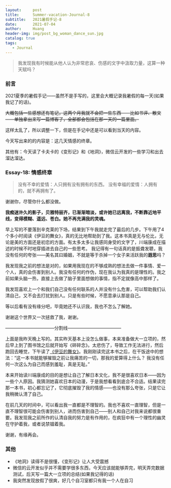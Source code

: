 ```yaml
---
layout:     post
title:      Summer-vacation-Journal-8
subtitle:   2021暑假手记-8
date:       2021-07-04
author:     Huang
header-img: img/post_bg_woman_dance_sun.jpg
catalog: true
tags:
   - Journal
---
```


> 我发现我有时候能从他人认为非常悲哀、伤感的文字中汲取力量，这算一种天赋吗？

### 前言

2021夏季的暑假手记——虽然不是手写的，这里会大概记录我暑假的每一天(如果我记了的话)。

~~大概包括一些感想还有笔记，这两个月我就不会把一些东西——比如书评、散文——单独拿出来写一篇博客了，全部都会包括在那一天的一篇里面。~~

这样太乱了，所以调整一下，但是在手记中还是可以看到当天的内容。

今天写出来的的内容是：这几天情感的终章。

其他有：今天读了卡夫卡的《变形记》和《地洞》，微信云开发的一些学习和出去溜达溜达。

### Essay-18: 情感终章

> 没有不幸的爱情：人只拥有没有拥有的东西。 没有幸福的爱情：人拥有的，就不再拥有了。

谢谢你，尽管你什么都没做。 

**我痴迷许久的影子，贝雅特丽齐，已渐渐暗淡，或许她已远离我，不断靠近地平线，变得模糊、遥远、苍白。她不再充满我的灵魂。** 

早上写的不要落到辛克莱的下场，结果到下午我就走完了最后的几步。下午用了4个多小时阅读《伊豆的舞女》，真的无比地帮助到了我。这本书真是无与伦比，无论是美的方面还是初恋的方面。有太多太多让我感同身受的文字了，川端康成在描述的时候不时地穿插进去自己的一些思考。 我记得有一句话真的是振聋发聩，我没有任何的夸张——美名其曰婚姻，不就是等于杀掉一个女子来活跃我的**遐思**吗？ 

我发现我之前的想法是对的，如果用我现在的不够成熟的想法去做一件事情、爱一个人，真的会伤害到别人。我没有任何的作伪，现在我认为我真的是理性的。我之前如果头脑一热，直接上去做了脑子里面想做的事情，指不定就像高中那样了。

我发现喜欢上一个和我们自己没有任何联系的人并没有什么危害，可以帮助我们认清自己，又不会去打扰到别人。只是有些时候，不愿意承认那是自己。 

 等以后看有没有缘分吧，毕竟她还不认识我，我也不怎么了解她。 

谢谢这个世界又一次拯救了我，谢谢。

———————————分割线————————————

上面是我昨天晚上写的。其实昨天基本上没怎么做事，本来准备做大一立项的，然后早上到了图书馆之后就开始写《碎碎念》。太悲伤了，导致工作无法进行，然后跑回去睡觉，下午读了[《伊豆的舞女》](https://book.douban.com/subject/25899960/)。我刚刚读完这本书之后，在干饭途中的想法：“这一本书就能够摧毁之前让我痛苦的一切，那我的爱算得上什么？ 我没有任何一次这么为自己而感到羞耻，真是无耻。”

本来开始读川端康成的目的是想让自己了解日本文化，我不是很喜欢日本——因为一些个人原因。我猜测她喜欢日本的动漫，于是我想看看到底合不合适。结果读完那一本书，初心都忘记了，它彻底摧毁了我的情感——也没有那么夸张，只是它让我稍微认清了自己。

在前几天的时间中，可以看出我一直都是不理智的。我也不喜欢一直理智，但是一直不理智很可能会伤害到别人，进而伤害到自己——别人和自己对我来说都很重要。我发现我之前所作的认清自我的努力是有作用的，在疯狂中有一个理性的幽灵在守护着我，或者说禁锢着我。

谢谢，有缘再会。

### 其他
* 《地洞》读得不是很懂，《变形记》让人大受震撼
* 微信的云开发似乎并不需要学很多东西，今天应该就能够弄完，明天弄完数据测试，后天写一篇大一立项的总结(如果我记得的话)
* 我突然发现放假了很爽，好几个自习室都只有我一个人在自习
